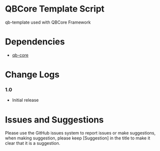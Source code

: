 # QBCore Template Script

qb-template used with QBCore Framework
<br>

# Dependencies
* [qb-core](https://github.com/qbcore-framework)

# Change Logs
### 1.0
* Initial release

# Issues and Suggestions
Please use the GitHub issues system to report issues or make suggestions, when making suggestion, please keep [Suggestion] in the title to make it clear that it is a suggestion.
